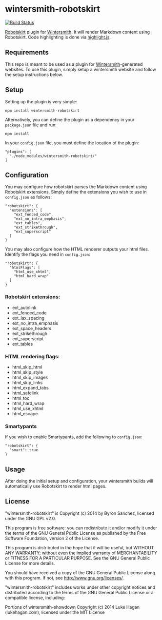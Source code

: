 # wintersmith-robotskirt

[![Build Status](https://secure.travis-ci.org/byronsanchez/wintersmith-robotskirt.png?branch=develop)][travis]

[travis]: https://travis-ci.org/byronsanchez/wintersmith-robotskirt

[Robotskirt](https://github.com/benmills/robotskirt) plugin for 
[Wintersmith](https://github.com/jnordberg/wintersmith). It will render
Markdown content using Robotskirt. Code highlighting is done via 
[highlight.js](https://github.com/isagalaev/highlight.js).

## Requirements

This repo is meant to be used as a plugin for 
[Wintersmith](https://github.com/jnordberg/wintersmith)-generated websites. To 
use this plugin, simply setup a wintersmith website and follow the setup 
instructions below.

## Setup

Setting up the plugin is very simple:

    npm install wintersmith-robotskirt

Alternatively, you can define the plugin as a dependency in your `package.json` file and run:

    npm install

In your `config.json` file, you must define the location of the plugin:

    "plugins": [
      "./node_modules/wintersmith-robotskirt/"
    ]

## Configuration

You may configure how robotskirt parses the Markdown content using Robotskirt
extensions. Simply define the extensions you wish to use in `config.json` as 
follows:

    "robotskirt": {
      "extensions": [
        "ext_fenced_code",
        "ext_no_intra_emphasis",
        "ext_tables",
        "ext_strikethrough",
        "ext_superscript"
      ]
    }

You may also configure how the HTML renderer outputs your html files. Identify 
the flags you need in `config.json`:

    "robotskirt": {
      "htmlFlags": [
        "html_use_xhtml",
        "html_hard_wrap"
      ]
    }

### Robotskirt extensions:

- ext_autolink
- ext_fenced_code
- ext_lax_spacing
- ext_no_intra_emphasis
- ext_space_headers
- ext_strikethrough
- ext_superscript
- ext_tables

### HTML rendering flags:

- html_skip_html
- html_skip_style
- html_skip_images
- html_skip_links
- html_expand_tabs
- html_safelink
- html_toc
- html_hard_wrap
- html_use_xhtml
- html_escape

### Smartypants

If you wish to enable Smartypants, add the following to `config.json`:

    "robotskirt": {
      "smart": true
    }

## Usage

After doing the initial setup and configuration, your wintersmith builds will 
automatically use Robotskirt to render html pages.

## License

"wintersmith-robotskirt" is Copyright (c) 2014 by Byron Sanchez, licensed under 
the GNU GPL v2.0.

This program is free software: you can redistribute it and/or modify it
under the terms of the GNU General Public License as published by the
Free Software Foundation, version 2 of the License.

This program is distributed in the hope that it will be useful, but
WITHOUT ANY WARRANTY; without even the implied warranty of
MERCHANTABILITY or FITNESS FOR A PARTICULAR PURPOSE. See the GNU
General Public License for more details.

You should have received a copy of the GNU General Public License along
with this program. If not, see <http://www.gnu.org/licenses/>.

"wintersmith-robotskirt" includes works under other copyright notices
and distributed according to the terms of the GNU General Public License
or a compatible license, including:

  Portions of wintersmith-showdown Copyright (c) 2014 Luke Hagan
  (lukehagan.com), licensed under the MIT License

